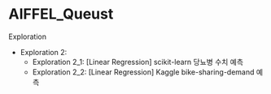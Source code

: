 # AIFFEL_Queust

Exploration
- Exploration 2:
  - Exploration 2_1: [Linear Regression] scikit-learn 당뇨병 수치 예측
  - Exploration 2_2: [Linear Regression] Kaggle bike-sharing-demand 예측
